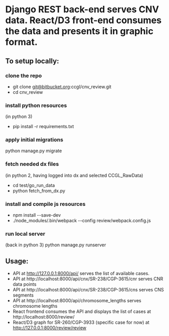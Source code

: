 # Django REST back-end serves CNV data. React/D3 front-end consumes the data and presents it in graphic format.

## To setup locally:

### clone the repo
* git clone git@bitbucket.org:ccgl/cnv_review.git
* cd cnv_review

### install python resources
(in python 3)

* pip install -r requirements.txt

### apply initial migrations
python manage.py migrate

### fetch needed dx files
(in python 2, having logged into dx and selected CCGL_RawData)

* cd test/go_run_data
* python fetch_from_dx.py

### install and compile js resources
* npm install --save-dev
* ./node_modules/.bin/webpack --config review/webpack.config.js

### run local server
(back in python 3)
python manage.py runserver


## Usage:
* API at http://127.0.0.1:8000/api/ serves the list of available cases.
* API at http://localhost:8000/api/cnx/SR-238/CGP-3615/cnr serves CNR data points 
* API at http://localhost:8000/api/cnx/SR-238/CGP-3615/cns serves CNS segments
* API at http://localhost:8000/api/chromosome_lengths serves chromosome lengths
* React frontend consumes the API and displays the list of cases at http://localhost:8000/review/
* React/D3 graph for SR-260/CGP-3933 (specific case for now) at http://127.0.0.1:8000/review/review